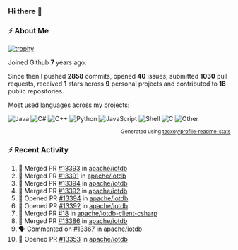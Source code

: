 ### Hi there 👋

### :zap: About Me

[![trophy](https://github-profile-trophy.vercel.app/?username=HTHou&theme=onedark)](https://github.com/ryo-ma/github-profile-trophy)
   
Joined Github **7** years ago.

Since then I pushed **2858** commits, opened **40** issues, submitted **1030** pull requests, received **1** stars across **9** personal projects and contributed to **18** public repositories.

Most used languages across my projects:

![Java](https://img.shields.io/static/v1?style=flat-square&label=%E2%A0%80&color=555&labelColor=%23b07219&message=Java%EF%B8%B189.6%25)
![C#](https://img.shields.io/static/v1?style=flat-square&label=%E2%A0%80&color=555&labelColor=%23178600&message=C%23%EF%B8%B13.9%25)
![C++](https://img.shields.io/static/v1?style=flat-square&label=%E2%A0%80&color=555&labelColor=%23f34b7d&message=C%2B%2B%EF%B8%B12.7%25)
![Python](https://img.shields.io/static/v1?style=flat-square&label=%E2%A0%80&color=555&labelColor=%233572A5&message=Python%EF%B8%B10.7%25)
![JavaScript](https://img.shields.io/static/v1?style=flat-square&label=%E2%A0%80&color=555&labelColor=%23f1e05a&message=JavaScript%EF%B8%B10.5%25)
![Shell](https://img.shields.io/static/v1?style=flat-square&label=%E2%A0%80&color=555&labelColor=%2389e051&message=Shell%EF%B8%B10.4%25)
![C](https://img.shields.io/static/v1?style=flat-square&label=%E2%A0%80&color=555&labelColor=%23555555&message=C%EF%B8%B10.4%25)
![Other](https://img.shields.io/static/v1?style=flat-square&label=%E2%A0%80&color=555&labelColor=%23ededed&message=Other%EF%B8%B11.4%25)

<p align="right"><sub>Generated using <a href="https://github.com/marketplace/actions/profile-readme-stats">teoxoy/profile-readme-stats</a></sub></p>


<!--![](https://github.com/HTHou/HTHou/blob/output/github-contribution-grid-snake.svg)-->

<!--![Haonan Hou's github stats](https://github-readme-stats.vercel.app/api?username=HTHou&count_private=true&show_icons=true&theme=onedark)-->

<!--![Haonan Hou's wakatime stats](https://github-readme-stats.vercel.app/api/wakatime?username=HTHou&layout=compact&theme=onedark)-->

<!--![Top Langs](https://github-readme-stats.vercel.app/api/top-langs/?username=HTHou&theme=onedark&layout=compact)-->

### :zap: Recent Activity
<!--START_SECTION:activity-->
1. 🎉 Merged PR [#13393](https://github.com/apache/iotdb/pull/13393) in [apache/iotdb](https://github.com/apache/iotdb)
2. 🎉 Merged PR [#13391](https://github.com/apache/iotdb/pull/13391) in [apache/iotdb](https://github.com/apache/iotdb)
3. 🎉 Merged PR [#13394](https://github.com/apache/iotdb/pull/13394) in [apache/iotdb](https://github.com/apache/iotdb)
4. 🎉 Merged PR [#13392](https://github.com/apache/iotdb/pull/13392) in [apache/iotdb](https://github.com/apache/iotdb)
5. 💪 Opened PR [#13394](https://github.com/apache/iotdb/pull/13394) in [apache/iotdb](https://github.com/apache/iotdb)
6. 💪 Opened PR [#13392](https://github.com/apache/iotdb/pull/13392) in [apache/iotdb](https://github.com/apache/iotdb)
7. 🎉 Merged PR [#18](https://github.com/apache/iotdb-client-csharp/pull/18) in [apache/iotdb-client-csharp](https://github.com/apache/iotdb-client-csharp)
8. 🎉 Merged PR [#13386](https://github.com/apache/iotdb/pull/13386) in [apache/iotdb](https://github.com/apache/iotdb)
9. 🗣 Commented on [#13367](https://github.com/apache/iotdb/pull/13367#issuecomment-2323366092) in [apache/iotdb](https://github.com/apache/iotdb)
10. 💪 Opened PR [#13353](https://github.com/apache/iotdb/pull/13353) in [apache/iotdb](https://github.com/apache/iotdb)
<!--END_SECTION:activity-->

<!--
**HTHou/HTHou** is a ✨ _special_ ✨ repository because its `README.md` (this file) appears on your GitHub profile.

Here are some ideas to get you started:

- 🔭 I’m currently working on ...
- 🌱 I’m currently learning ...
- 👯 I’m looking to collaborate on ...
- 🤔 I’m looking for help with ...
- 💬 Ask me about ...
- 📫 How to reach me: ...
- 😄 Pronouns: ...
- ⚡ Fun fact: ...
-->
